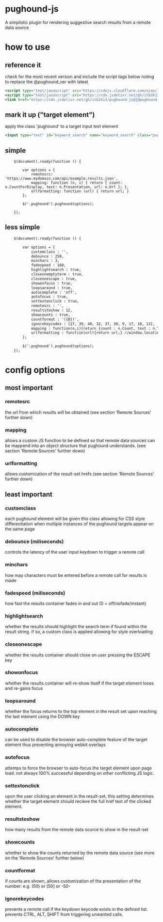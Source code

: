 # pughound-js
A simplistic plugin for rendering suggestive search results from a remote data source

# how to use

## reference it

check for the most recent version and include the script tags below noting to replace the @pughound_ver with latest 

```xml
<script type="text/javascript" src="https://cdnjs.cloudflare.com/ajax/libs/jquery-throttle-debounce/1.1/jquery.ba-throttle-debounce.min.js"></script>
<script type="text/javascript" src="https://cdn.jsdelivr.net/gh/itb2k13/pughound-js@{@pughound_ver}/jquery-pughound.min.js"></script>
<link href="https://cdn.jsdelivr.net/gh/itb2k13/pughound-js@{@pughound_ver}/jquery-pughound.min.css" rel='stylesheet' type='text/css' />
```
## mark it up ("target element")

apply the class 'pughound' to a target input text element

```xml
<input type="text" id="keyword_search" name="keyword_search" class="pughound" placeholder="Search for things..." />
```

## simple
```
    $(document).ready(function () {

        var options = {
            remotesrc: 'https://www.mydomain.com/api/example.results.json',
            mapping: function (n, i) { return { count: n.CountForDisplay, text: n.Presentation, url: n.Url }; },
            urlformatting: function (url) { return url; }
        };

        $('.pughound').pughound(options);

    });
```

## less simple
```xml
	$(document).ready(function () {

		var options = {
			customclass : '',
			debounce : 250, 
			minchars : 3, 
			fadespeed : 160, 
			highlightsearch : true, 
			closeonemptyterm : true, 
			closeonescape : true, 
			showonfocus : true,
			loopsaround : true,
			autocomplete : 'off',
			autofocus : true,
			settextonclick : true,
			remotesrc : '', 
			resultstoshow : 12, 
			showcounts : true,
			countformat : '({0})',
			ignorekeycodes : [27, 39, 40, 32, 37, 38, 9, 17, 18, 13],
			mapping : function(n,i){return {count : n.Count, text : n.Text, url : n.Url}; },
			urlformatting : function(url){return url;} //window.location.href.split('?')[0] + '?' + item.url;
		};

		$('.pughound').pughound(options);
	});
```
# config options

## most important

### remotesrc
the url from which results will be obtained (see section 'Remote Sources' further down)

### mapping
allows a custom JS function to be defined so that remote data sources can be mappend into an object structure that pughound understands. (see section 'Remote Sources' further down)

### urlformatting
allows customization of the result-set hrefs (see section 'Remote Sources' further down)

## least important

### customclass
each pughound element will be given this class allowing for CSS style differentiation when multiple instances of the pughound targets appear on the same page

### debounce (miliseconds)
controls the latency of the user input keydown to trigger a remote call 

### minchars
how may characters must be entered before a remote call for results is made

### fadespeed (miliseconds)
how fast the results container fades in and out (0 = off/nofade/instant)

### highlightsearch
whether the results should highlight the search term if found within the result string. if so, a custom class is applied allowing for style overloading

### closeonescape
whether the results container should close on user pressing the ESCAPE key

### showonfocus
whether the results container will re-show itself if the target element loses and re-gains focus

### loopsaround
whether the focus returns to the top element in the result set upon reaching the last element using the DOWN key

### autocomplete
can be used to disable the browser auto-complete feature of the target element thus preventing annoying webkit overlays

### autofocus
attemps to force the browser to auto-focus the target element upon page load. not always 100% successful depending on other conflicting JS logic.

### settextonclick
upon the user clicking an element in the result-set, this setting determines whether the target element should recieve the full href text of the clicked element.

### resultstoshow
how many results from the remote data source to show in the result-set

### showcounts
whether to show the counts returned by the remote data source (see more on the 'Remote Sources' further below)

### countformat
if counts are shown, allows customization of the presentation of the number: e.g. (50) or [50] or -50-

### ignorekeycodes
prevents a remote call if the keydown keycode exists in the defined list. prevents CTRL, ALT, SHIFT from triggering unwanted calls.
